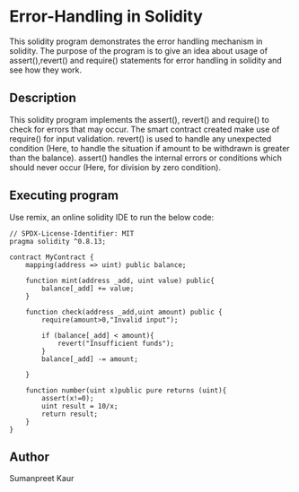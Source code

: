 # Error-Handling in Solidity
This solidity program demonstrates the error handling mechanism in solidity. The purpose of the program is to give an idea about usage of assert(),revert() and require() statements for error handling in solidity and see how they work.
## Description
This solidity program implements the assert(), revert() and require() to check for errors that may occur. The smart contract created make use of require() for input validation. revert() is used to handle any unexpected condition (Here, to handle the situation if amount to be withdrawn is greater than the balance). assert() handles the internal errors or conditions which should never occur (Here, for division by zero condition). 
## Executing program
Use remix, an online solidity IDE to run the below code:
```
// SPDX-License-Identifier: MIT
pragma solidity ^0.8.13;

contract MyContract {
    mapping(address => uint) public balance;

    function mint(address _add, uint value) public{
        balance[_add] += value;
    }

    function check(address _add,uint amount) public {
        require(amount>0,"Invalid input");
        
        if (balance[_add] < amount){
            revert("Insufficient funds");
        }
        balance[_add] -= amount;
                
    }

    function number(uint x)public pure returns (uint){
        assert(x!=0);
        uint result = 10/x;
        return result;
    }
}
```
## Author
Sumanpreet Kaur

